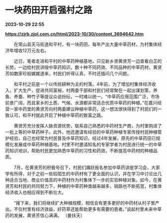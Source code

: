 # 一块药田开启强村之路

**2023-10-29 22:55**

**https://zjrb.zjol.com.cn/html/2023-10/30/content_3694642.htm**

　　在常山县天马街道和平村，有一块药田，每年产出大量中草药材，为村集体经济年增收12万元左右。

　　近日，笔者走进和平村的中草药种植基地，只见新乡贤黄贤芳一边查看白芷的长势，一边给村民讲授中草药知识。数十种不同药效、不同品种的中草药材，黄贤芳如数家珍般娓娓道来，村民们听得认真，不时还插问几个问题。

　　和平村之前是一个以传统耕种为主的村落。4年前，为了增加村集体经济收入，扩大生产，促进共同富裕，村两委干部和村民们经常聚在一起出谋划策，养鱼、养蚕、种竹子等提议众说纷纭，一时难以统一。“中草药应用范围广泛，市场前景广阔，而且家乡的土质、气候、水源都非常适合优质中草药的种植。”在嘉兴经营一家中药堂的黄贤芳向村两委建议种植中草药，这一想法很快得到了村民们的一致认可，和平村就此开启了种植中草药的致富之路。

　　黄贤芳充分发挥人脉资源优势，联系自己熟悉的中药材生产商，为村里购进了一批上等的中草药种子。此外，他还邀请有经验的中草药种植专家传授村民种植管护经验，自己也经常为村民普及中草药知识。经过4年发展，原先的中草药田已规模化发展成中草药种植基地。村里不时邀请知名的专家学者为村民进行统一的中草药知识培训，帮助村民更加熟悉中草药的习性和药效，不断提高中药材的种植品质。

　　7月，在黄贤芳的积极号召下，村民们踊跃报名参加中草药讲座学习会，大家学有所得，对于之前一些较陌生的中药材有了更全面的认识，并在学习中讨论出几种适合当地、商业价值高的中药材作为村集体下一步的实验种植对象。如今，在黄贤芳和村民的共同努力下，种植的中草药种类越来越多，销路也不断拓宽，村集体经济收入也相应得到不断壮大。

　　“接下来，我们将继续扩大种植规模，相信会有更多更好的中药材从村子里产出。不仅村里有经济效益，好药草还能帮助更多有需要的患者。”说起村里未来中草药的发展，黄贤芳信心满满。 （姜扶天）